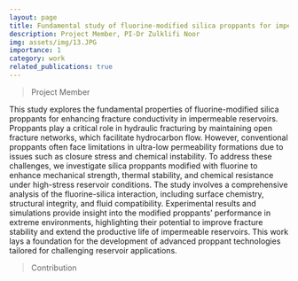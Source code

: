 ```yaml
---
layout: page
title: Fundamental study of fluorine-modified silica proppants for impermeable reservoir fracturing
description: Project Member, PI-Dr Zulklifi Noor
img: assets/img/13.JPG
importance: 1
category: work
related_publications: true
---
```


> Project Member

This study explores the fundamental properties of fluorine-modified silica proppants for enhancing fracture conductivity in impermeable reservoirs. Proppants play a critical role in hydraulic fracturing by maintaining open fracture networks, which facilitate hydrocarbon flow. However, conventional proppants often face limitations in ultra-low permeability formations due to issues such as closure stress and chemical instability. To address these challenges, we investigate silica proppants modified with fluorine to enhance mechanical strength, thermal stability, and chemical resistance under high-stress reservoir conditions. The study involves a comprehensive analysis of the fluorine-silica interaction, including surface chemistry, structural integrity, and fluid compatibility. Experimental results and simulations provide insight into the modified proppants’ performance in extreme environments, highlighting their potential to improve fracture stability and extend the productive life of impermeable reservoirs. This work lays a foundation for the development of advanced proppant technologies tailored for challenging reservoir applications.

> Contribution

